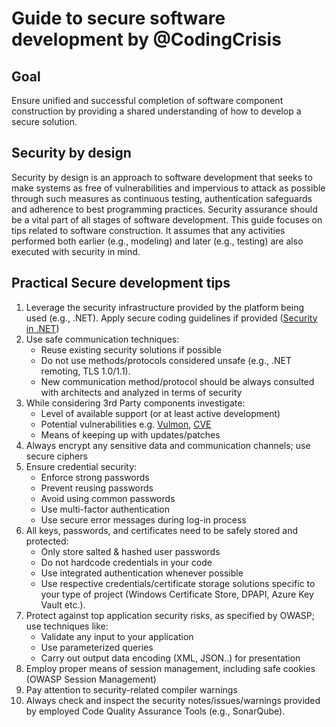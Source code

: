 # Guide to secure software development by @CodingCrisis
## Goal 
Ensure unified and successful completion of software component construction by providing a shared understanding of how to develop a secure solution. 
## Security by design 
Security by design is an approach to software development that seeks to make systems as free of vulnerabilities and impervious to attack as possible through such measures as continuous testing, authentication safeguards and adherence to best programming practices. 
Security assurance should be a vital part of all stages of software development. This guide focuses on tips related to software construction. It assumes that any activities performed both earlier (e.g., modeling) and later (e.g., testing) are also executed with security in mind.
## Practical Secure development tips 
1. Leverage the security infrastructure provided by the platform being used (e.g., .NET). Apply secure coding guidelines if provided ([Security in .NET](https://learn.microsoft.com/en-us/dotnet/standard/security/)) 
1. Use safe communication techniques:
    * Reuse existing security solutions if possible 
    * Do not use methods/protocols considered unsafe (e.g., .NET remoting, TLS 1.0/1.1). 
    * New communication method/protocol should be always consulted with architects and analyzed in terms of security 
1. While considering 3rd Party components investigate: 
    * Level of available support (or at least active development) 
    * Potential vulnerabilities e.g. [Vulmon](https://vulmon.com/searchpage?q=*&sortby=bydate), [CVE](https://cve.mitre.org/)
    * Means of keeping up with updates/patches 
1. Always encrypt any sensitive data and communication channels; use secure ciphers 
1. Ensure credential security: 
    * Enforce strong passwords 
    * Prevent reusing passwords 
    * Avoid using common passwords 
    * Use multi-factor authentication 
    * Use secure error messages during log-in process 
1. All keys, passwords, and certificates need to be safely stored and protected: 
    * Only store salted & hashed user passwords 
    * Do not hardcode credentials in your code 
    * Use integrated authentication whenever possible 
    * Use respective credentials/certificate storage solutions specific to your type of project (Windows Certificate Store, DPAPI, Azure Key Vault etc.). 
1. Protect against top application security risks, as specified by OWASP; use techniques like: 
    * Validate any input to your application 
    * Use parameterized queries 
    * Carry out output data encoding (XML, JSON..) for presentation 
1. Employ proper means of session management, including safe cookies (OWASP Session Management) 
1. Pay attention to security-related compiler warnings 
1. Always check and inspect the security notes/issues/warnings provided by employed Code Quality Assurance Tools (e.g., SonarQube). 
